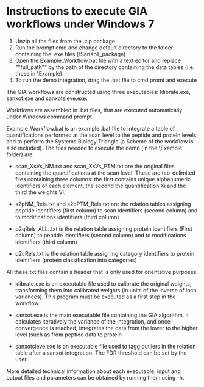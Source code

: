 Instructions to execute GIA workflows under Windows 7
=====================================================

1. Unzip all the files from the .zip package
2. Run the prompt cmd and change default directory to the folder containing the .exe files (\SanXoT_package) 
3. Open the Example_Workflow.bat file with a text editor and replace ""full_path"" by the path of the directory containing the data tables (i.e. those in \Example).
4. To run the demo integration, drag the .bat file to cmd promt and execute

The GIA workflows are constructed using three executables: klibrate.exe, sanxot.exe and sanxotsieve.exe. 

Workflows are assembled in .bat files, that are executed automatically under Windows command prompt.

Example_Workflow.bat is an example .bat file to integrate a table of quantifications performed at the scan level to the peptide and protein levels, and to perform the Systems Biology Triangle (a Scheme of the workflow is also included). The files needed to execute the demo (in the \Example folder) are:

 * scan_XsVs_NM.txt and scan_XsVs_PTM.txt are the original files containing the quantifications at the scan level. These are tab-delimited files containing three columns: the first contains unique alphanumeric identifiers of each element, the second the quantification Xi and the third the weights Vi.

 * s2pNM_Rels.txt and s2pPTM_Rels.txt are the relation tables assigning peptide identifiers (first column) to scan identifiers (second column) and to modifications identifiers (third column)

 * p2qRels_ALL..txt is the relation table assigning protein identifiers (First column) to peptide identifiers (second column) and to modifications identifiers (third column)

 * q2cRels.txt is the relation table assigning category identifiers to protein identifiers (protein classification into categories)

All these txt files contain a header that is only used for orientative purposes.

 * klibrate.exe is an executable file used to calibrate the original weights, transforming them into calibrated weights (in units of the inverse of local variances). This program must be executed as a first step in the workflow.

 * sanxot.exe is the main executable file containing the GIA algorithm. It calculates iteratively the variance of the integration, and once convergence is reached, integrates the data from the lower to the higher level (such as from peptide data to protein 
 
 * sanxotsieve.exe is an executable file used to tagg outliers in the relation table after a sanxot integration. The FDR threshold can be set by the user.

More detailed technical information about each executable, input and output files and parameters can be obtained by running them using -h.
